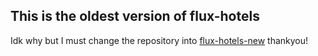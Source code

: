 ## This is the oldest version of flux-hotels

Idk why but I must change the repository into [flux-hotels-new](https://github.com/tyoprataama/flux-hotels-new) thankyou!
